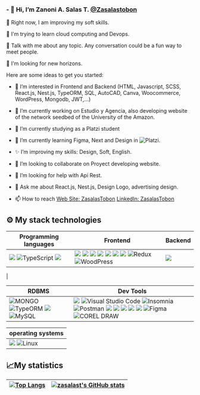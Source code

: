 ### - 👋 Hi, I’m Zanoni A. Salas T. [@Zasalastobon](https://twitter.com/ZasColectivo)


🔭 Right now, I am improving my soft skills.

🌱 I'm trying to learn cloud computing and Devops.

💬 Talk with me about any topic. Any conversation could be a fun way to meet people.

🎣 I'm looking for new horizons.


Here are some ideas to get you started:
- 👀 I’m interested in Frontend and Backend (HTML, Javascript, SCSS, React.js, Nest.js, TypeORM, SQL, AutoCAD, Canva, Woocommerce, WordPress, Mongodb, JWT,...)
- 🔭 I’m currently working on Estudio y Agencia, also developing website of the network seedbed of the University of the Amazon.
- 💞️ I’m currently studying as a Platzi student
- 🌱 I’m currently learning Figma, Next and Design in ![Platzi](https://img.shields.io/badge/platzi-black.svg?style=for-the-badge&logo=platzi&logoColor=?logoColor=blue).
- ✨ I’m improving my skills: Design, Soft, English.
- 👯 I’m looking to collaborate on Proyect developing website.
- 🤔 I’m looking for help with Api Rest.
- 💬 Ask me about React.js, Nest.js, Design Logo, advertising design.

- 📫 How to reach   [Web Site: ZasalasTobon](https://zasalastobon.com/diplomas/) [LinkedIn: ZasalasTobon](https://www.linkedin.com/in/zanoni-alfredo-salas-tob%C3%B3n-30b1b6241/)
<!--
**Zasalast/zasalast** is a ✨ _special_ ✨ repository because its `README.md` (this file) appears on your GitHub profile.
- 😄 Pronouns: ...
- ⚡ Fun fact: ...
- 🤔 I’m looking for help with ...

-->
## ⚙ My stack technologies
|Programming languages|Frontend|Backend|
|---|---|---|
|<img src="https://img.shields.io/badge/JavaScript-323330?style=for-the-badge&logo=javascript&logoColor=F7DF1E"/> ![TypeScript](https://img.shields.io/badge/typescript-%23007ACC.svg?style=for-the-badge&logo=typescript&logoColor=white) <img src="https://img.shields.io/badge/Python-FFD43B?style=for-the-badge&logo=python&logoColor=blue" />    |<img src="https://img.shields.io/badge/Markdown-000000?style=for-the-badge&logo=markdown&logoColor=white" /> <img src="https://img.shields.io/badge/Bootstrap-430098?style=for-the-badge&logo=bootstrap&logoColor=white"/>  <img src="https://img.shields.io/badge/Tailwind_CSS-38B2AC?style=for-the-badge&logo=tailwind-css&logoColor=white"/> <img src="https://img.shields.io/badge/HTML5-E34F26?style=for-the-badge&logo=html5&logoColor=white"/> <img src="https://img.shields.io/badge/React-20232A?style=for-the-badge&logo=react&logoColor=61DAFB" /> <img src="https://img.shields.io/badge/Sass-CC6699?style=for-the-badge&logo=sass&logoColor=white" /> <img src="https://img.shields.io/badge/CSS3-1572B6?style=for-the-badge&logo=css3&logoColor=white"/> ![Redux](https://img.shields.io/badge/redux-fuchsia.svg?style=for-the-badge&logo=redux&logoColor=?logoColor=fuchsia)![WoodPress](https://img.shields.io/badge/wordpress-black?style=for-the-badge&logo=next.js&logoColor=white)|<img src="https://img.shields.io/badge/nestjs-E0234E?style=for-the-badge&logo=nestjs&logoColor=white" />
|


|RDBMS|Dev Tools|
|---|---|
![MONGO](https://img.shields.io/badge/MONGO-GREE.svg?style=for-the-badge&logo=MONGO&logoColor=?logoColor=GREE) ![TypeORM](https://img.shields.io/badge/TypeORM-black?style=for-the-badge&logo=TypeORM.js&logoColor=white) <img src="https://img.shields.io/badge/PostgreSQL-316192?style=for-the-badge&logo=postgresql&logoColor=white"/> ![MySQL](https://img.shields.io/badge/mysql-%2300f.svg?style=for-the-badge&logo=mysql&logoColor=white) | <img src="https://img.shields.io/badge/GIT-E44C30?style=for-the-badge&logo=git&logoColor=white"/> ![Visual Studio Code](https://img.shields.io/badge/Visual%20Studio%20Code-0078d7.svg?style=for-the-badge&logo=visual-studio-code&logoColor=white) ![Insomnia](https://img.shields.io/badge/Insomnia-black?style=for-the-badge&logo=insomnia&logoColor=5849BE) ![Postman](https://img.shields.io/badge/postman-FCC624.svg?style=for-the-badge&logo=postman&logoColor=?logoColor=violet) <img src="https://img.shields.io/badge/Docker-2CA5E0?style=for-the-badge&logo=docker&logoColor=white"/> <img src="https://img.shields.io/badge/Markdown-000000?style=for-the-badge&logo=markdown&logoColor=white" /> <img src="https://img.shields.io/badge/Shell_Script-121011?style=for-the-badge&logo=gnu-bash&logoColor=white" /> <img src="https://img.shields.io/badge/Swagger-85EA2D?style=for-the-badge&logo=Swagger&logoColor=white" /> <img src="https://img.shields.io/badge/Heroku-430098?style=for-the-badge&logo=heroku&logoColor=white" /> ![Figma](https://img.shields.io/badge/figma-black.svg?style=for-the-badge&logo=figma&logoColor=?logoColor=blue) ![COREL DRAW](https://img.shields.io/badge/COREL%20DRAW-GREED.svg?style=for-the-badge&logo=COREL&logoColor=?logoColor=GREED)|


|operating systems|
|---|
| <img src="https://img.shields.io/badge/Windows-0078D6?style=for-the-badge&logo=windows&logoColor=white" /> ![Linux](https://img.shields.io/badge/Linux-FCC624?style=for-the-badge&logo=linux&logoColor=black)|

 
## 📈My statistics
|[![Top Langs](https://github-readme-stats.vercel.app/api/top-langs/?username=zasalast&show_icons=true&hide=&count_private=true&title_color=facc15&text_color=ffffff&icon_color=0891b2&bg_color=1c1917&hide_border=true&show_icons=true&theme=city_lights)](https://github.com/zasalast/github-readme-stats)|<a href="http://www.github.com/zasalast"><img src="https://github-readme-stats.vercel.app/api?username=zasalast&show_icons=true&hide=&count_private=true&title_color=facc15&text_color=ffffff&icon_color=0891b2&bg_color=1c1917&hide_border=true&show_icons=true" alt="zasalast's GitHub stats" /></a>|
|---|---|
